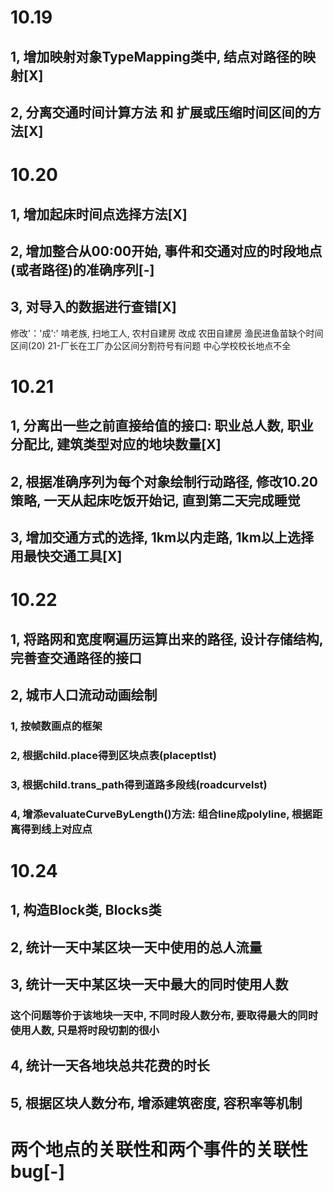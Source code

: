 # 10.19
## 1, 增加映射对象TypeMapping类中, 结点对路径的映射[X]
## 2, 分离交通时间计算方法 和 扩展或压缩时间区间的方法[X]

# 10.20
## 1, 增加起床时间点选择方法[X]
## 2, 增加整合从00:00开始, 事件和交通对应的时段地点(或者路径)的准确序列[-]
## 3, 对导入的数据进行查错[X]
修改'：'成':'
啃老族, 扫地工人, 农村自建房 改成 农田自建房
渔民进鱼苗缺个时间区间(20)
21-厂长在工厂办公区间分割符号有问题
中心学校校长地点不全


# 10.21
## 1, 分离出一些之前直接给值的接口: 职业总人数, 职业分配比, 建筑类型对应的地块数量[X]
## 2, 根据准确序列为每个对象绘制行动路径, 修改10.20策略, 一天从起床吃饭开始记, 直到第二天完成睡觉
## 3, 增加交通方式的选择, 1km以内走路, 1km以上选择用最快交通工具[X]

# 10.22
## 1, 将路网和宽度啊遍历运算出来的路径, 设计存储结构, 完善查交通路径的接口
## 2, 城市人口流动动画绘制
### 1, 按帧数画点的框架
### 2, 根据child.place得到区块点表(placeptlst)
### 3, 根据child.trans_path得到道路多段线(roadcurvelst)
### 4, 增添evaluateCurveByLength()方法: 组合line成polyline, 根据距离得到线上对应点


# 10.24
## 1, 构造Block类, Blocks类
## 2, 统计一天中某区块一天中使用的总人流量
## 3, 统计一天中某区块一天中最大的同时使用人数
### 这个问题等价于该地块一天中, 不同时段人数分布, 要取得最大的同时使用人数, 只是将时段切割的很小
## 4, 统计一天各地块总共花费的时长
## 5, 根据区块人数分布, 增添建筑密度, 容积率等机制


# 两个地点的关联性和两个事件的关联性bug[-]
